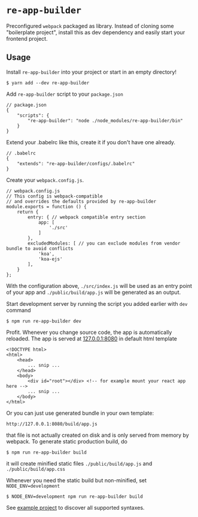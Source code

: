 # `re-app-builder`

Preconfigured `webpack` packaged as library. 
Instead of cloning some "boilerplate project", install this as dev dependency and easily start
your frontend project. 

## Usage

Install `re-app-builder` into your project or start in an empty directory!


    $ yarn add --dev re-app-builder


Add `re-app-builder` script to your `package.json`


    // package.json
    {
        "scripts": {
            "re-app-builder": "node ./node_modules/re-app-builder/bin"
        }
    }


Extend your .babelrc like this, create it if you don't have one already.


    // .babelrc
    {
        "extends": "re-app-builder/configs/.babelrc"
    }


Create your `webpack.config.js`.

    
    // webpack.config.js
    // This config is webpack-compatible
    // and overrides the defaults provided by re-app-builder
    module.exports = function () {
    	return {
    		entry: { // webpack compatible entry section
    			app: [
    				'./src'
    			]
    		},
    		excludedModules: [ // you can exclude modules from vendor bundle to avoid conflicts
    			'koa',
    			'koa-ejs'
    		],
    	}
    };

With the configuration above, `./src/index.js` will be used as an entry point of your app
and `./public/build/app.js` will be generated as an output. 

Start development server by running the script you added earlier with `dev` command


    $ npm run re-app-builder dev


Profit. Whenever you change source code, the app is automatically reloaded. 
The app is served at [127.0.0.1:8080](127.0.0.1:8080) in default html template


    <!DOCTYPE html>
    <html>
        <head>
            ... snip ...
        </head>
        <body>
            <div id="root"></div> <!-- for example mount your react app here -->
            ... snip ...
        </body>
    </html>

 
Or you can just use generated bundle in your own template:

    http://127.0.0.1:8080/build/app.js
    
that file is not actually created on disk and is only served from memory by webpack. 
To generate static production build, do

    $ npm run re-app-builder build

it will create minified static files `./public/build/app.js` and `./public/build/app.css`

Whenever you need the static build but non-minified, set `NODE_ENV=development`

    $ NODE_ENV=development npm run re-app-builder build

See [example project](./example-project) to discover all supported
 syntaxes.
